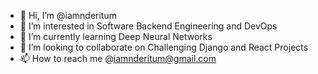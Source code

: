 
- 👋 Hi, I’m @iamnderitum
- 👀 I’m interested in Software Backend Engineering and DevOps
- 🌱 I’m currently learning Deep Neural Networks
- 💞️ I’m looking to collaborate on Challenging Django and React Projects
- 📫 How to reach me @iamnderitum@gmail.com

<!---
iamnderitum/iamnderitum is a ✨ special ✨ repository because its `README.md` (this file) appears on your GitHub profile.
You can click the Preview link to take a look at your changes.
--->
